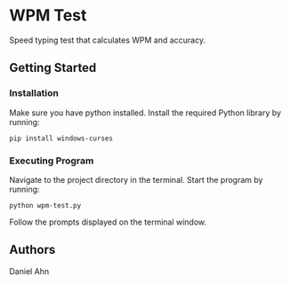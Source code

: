 # WPM Test
 Speed typing test that calculates WPM and accuracy.
## Getting Started
### Installation
Make sure you have python installed. Install the required Python library by running:
```
pip install windows-curses
```

### Executing Program
Navigate to the project directory in the terminal. Start the program by running:
```
python wpm-test.py
```

Follow the prompts displayed on the terminal window.
## Authors
Daniel Ahn
